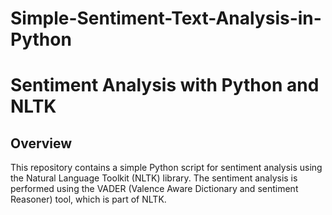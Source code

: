 # Simple-Sentiment-Text-Analysis-in-Python

# Sentiment Analysis with Python and NLTK

## Overview

This repository contains a simple Python script for sentiment analysis using the Natural Language Toolkit (NLTK) library. 
The sentiment analysis is performed using the VADER (Valence Aware Dictionary and sentiment Reasoner) tool, which is part of NLTK.
